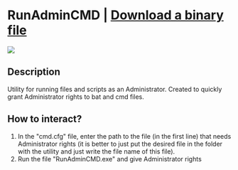 # RunAdminCMD | [Download a binary file](https://github.com/Zalexanninev15/RunAdminCMD/releases/download/1.0/RunAdminCMD.zip)
![](https://i.imgur.com/NZpREOk.png)
## Description
Utility for running files and scripts as an Administrator. Created to quickly grant Administrator rights to bat and cmd files.
## How to interact?
1. In the "cmd.cfg" file, enter the path to the file (in the first line) that needs Administrator rights (it is better to just put the desired file in the folder with the utility and just write the file name of this file).
2. Run the file "RunAdminCMD.exe" and give Administrator rights
